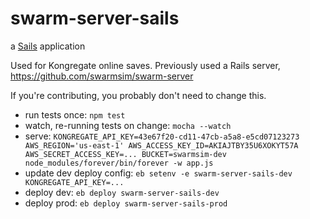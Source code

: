 # swarm-server-sails

a [Sails](http://sailsjs.org) application

Used for Kongregate online saves. Previously used a Rails server, https://github.com/swarmsim/swarm-server

If you're contributing, you probably don't need to change this.

* run tests once: `npm test`
* watch, re-running tests on change: `mocha --watch`
* serve: `KONGREGATE_API_KEY=43e67f20-cd11-47cb-a5a8-e5cd07123273 AWS_REGION='us-east-1' AWS_ACCESS_KEY_ID=AKIAJTBY35U6XOKYT57A AWS_SECRET_ACCESS_KEY=... BUCKET=swarmsim-dev node_modules/forever/bin/forever -w app.js`
* update dev deploy config: `eb setenv -e swarm-server-sails-dev KONGREGATE_API_KEY=...`
* deploy dev: `eb deploy swarm-server-sails-dev`
* deploy prod: `eb deploy swarm-server-sails-prod`
